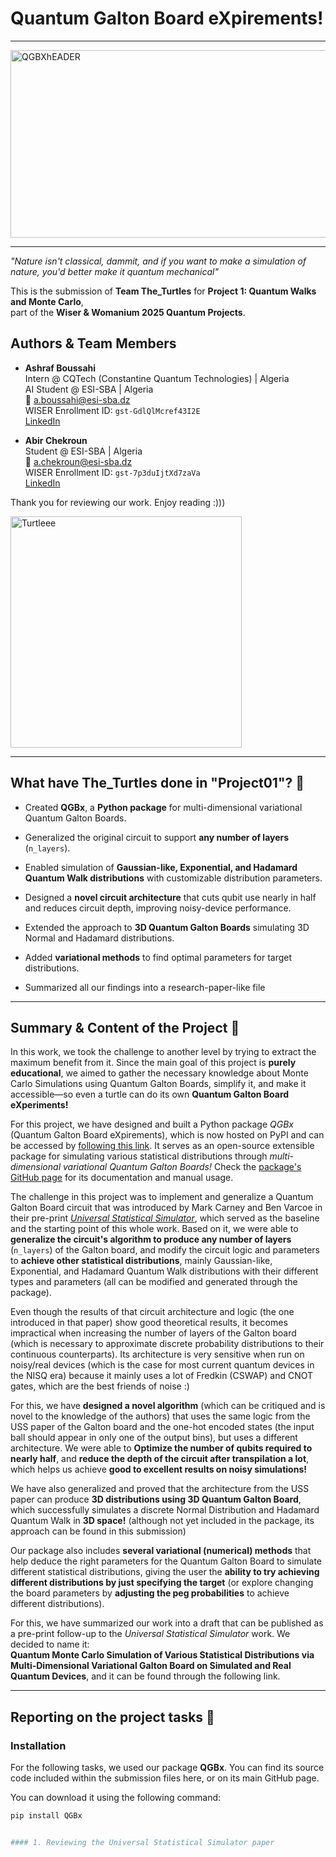# Quantum Galton Board eXpirements!
---
<img width="1600" height="300" alt="QGBXhEADER" src="https://github.com/user-attachments/assets/70763813-5736-489a-8f70-50722a9009be" />

---

*"Nature isn't classical, dammit, and if you want to make a simulation of nature, you'd better make it quantum mechanical"*

This is the submission of **Team The_Turtles** for **Project 1: Quantum Walks and Monte Carlo**,  
part of the **Wiser & Womanium 2025 Quantum Projects**.


## Authors & Team Members

- **Ashraf Boussahi**  
  Intern @ CQTech (Constantine Quantum Technologies) | Algeria  
  AI Student @ ESI-SBA | Algeria  
  📧 [a.boussahi@esi-sba.dz](mailto:a.boussahi@esi-sba.dz)  
  WISER Enrollment ID: `gst-GdlQlMcref43I2E`  
  [LinkedIn](https://www.linkedin.com/in/ashraf-boussahi-53a4731ab/)

- **Abir Chekroun**  
  Student @ ESI-SBA | Algeria  
  📧 [a.chekroun@esi-sba.dz](mailto:a.chekroun@esi-sba.dz)  
  WISER Enrollment ID: `gst-7p3duIjtXd7zaVa`  
  [LinkedIn](https://www.linkedin.com/in/abir-chekroun-a066b52a8/)
  
Thank you for reviewing our work. Enjoy reading :)))

<p align="Left">
  <img alt="Turtleee" src="https://github.com/user-attachments/assets/781cd40a-6414-449f-ab62-b5d87f474319" width="370" />
</p>

---
## What have The_Turtles done in "Project01"? 🐢

- Created **QGBx**, a **Python package** for multi-dimensional variational Quantum Galton Boards.

- Generalized the original circuit to support **any number of layers** (`n_layers`).

- Enabled simulation of **Gaussian-like, Exponential, and Hadamard Quantum Walk distributions** with customizable distribution parameters.

- Designed a **novel circuit architecture** that cuts qubit use nearly in half and reduces circuit depth, improving noisy-device performance.

- Extended the approach to **3D Quantum Galton Boards** simulating 3D Normal and Hadamard distributions.

- Added **variational methods** to find optimal parameters for target distributions.
  
- Summarized all our findings into a research-paper-like file


---
## Summary & Content of the Project 🐢

In this work, we took the challenge to another level by trying to extract the maximum benefit from it. Since the main goal of this project is **purely educational**, we aimed to gather the necessary knowledge about Monte Carlo Simulations using Quantum Galton Boards, simplify it, and make it accessible—so even a turtle can do its own **Quantum Galton Board eXperiments!**

For this project, we have designed and built a Python package *QGBx* (Quantum Galton Board eXpirements), which is now hosted on PyPI and can be accessed by [following this link](https://pypi.org/project/QGBx/). It serves as an open-source extensible package for simulating various statistical distributions through *multi-dimensional variational Quantum Galton Boards!* Check the [package's GitHub page](https://github.com/AshrafBoussahi/QGBx/) for its documentation and manual usage.

The challenge in this project was to implement and generalize a Quantum Galton Board circuit that was introduced by Mark Carney and Ben Varcoe in their pre-print *[Universal Statistical Simulator](https://arxiv.org/abs/2202.01735)*, which served as the baseline and the starting point of this whole work. Based on it, we were able to **generalize the circuit's algorithm to produce any number of layers** (`n_layers`) of the Galton board, and modify the circuit logic and parameters to **achieve other statistical distributions**, mainly Gaussian-like, Exponential, and Hadamard Quantum Walk distributions with their different types and parameters (all can be modified and generated through the package).

Even though the results of that circuit architecture and logic (the one introduced in that paper) show good theoretical results, it becomes impractical when increasing the number of layers of the Galton board (which is necessary to approximate discrete probability distributions to their continuous counterparts). Its architecture is very sensitive when run on noisy/real devices (which is the case for most current quantum devices in the NISQ era) because it mainly uses a lot of Fredkin (CSWAP) and CNOT gates, which are the best friends of noise :)

For this, we have **designed a novel algorithm** (which can be critiqued and is novel to the knowledge of the authors) that uses the same logic from the USS paper of the Galton board and the one-hot encoded states (the input ball should appear in only one of the output bins), but uses a different architecture. We were able to **Optimize the number of qubits required to nearly half**, and **reduce the depth of the circuit after transpilation a lot**, which helps us achieve **good to excellent results on noisy simulations!**

We have also generalized and proved that the architecture from the USS paper can produce **3D distributions using 3D Quantum Galton Board**, which successfully simulates a discrete Normal Distribution and Hadamard Quantum Walk in **3D space!** (although not yet included in the package, its approach can be found in this submission)

Our package also includes **several variational (numerical) methods** that help deduce the right parameters for the Quantum Galton Board to simulate different statistical distributions, giving the user the **ability to try achieving different distributions by just specifying the target** (or explore changing the board parameters by **adjusting the peg probabilities** to achieve different distributions).

For this, we have summarized our work into a draft that can be published as a pre-print follow-up to the *Universal Statistical Simulator* work. We decided to name it:  
**Quantum Monte Carlo Simulation of Various Statistical Distributions via Multi-Dimensional Variational Galton Board on Simulated and Real Quantum Devices**, and it can be found through the following link.

---
## Reporting on the project tasks 🐢

### Installation

For the following tasks, we used our package **QGBx**. You can find its source code included within the submission files here, or on its main GitHub page.

You can download it using the following command:

```bash
pip install QGBx


#### 1. Reviewing the Universal Statistical Simulator paper










